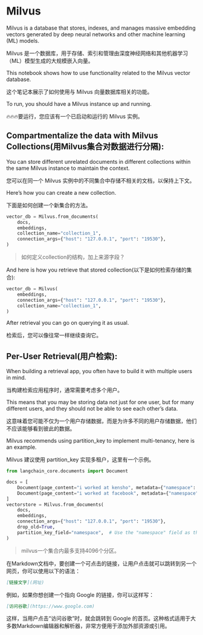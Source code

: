 # Milvus

Milvus is a database that stores, indexes, and manages massive embedding vectors generated by deep neural networks and other machine learning (ML) models. <br>

Milvus 是一个数据库，用于存储、索引和管理由深度神经网络和其他机器学习（ML）模型生成的大规模嵌入向量。<br>

This notebook shows how to use functionality related to the Milvus vector database.<br>

这个笔记本展示了如何使用与 Milvus 向量数据库相关的功能。<br>

To run, you should have a Milvus instance up and running.<br>

🔥🔥🔥要运行，您应该有一个已启动和运行的 Milvus 实例。<br>

## Compartmentalize the data with Milvus Collections(用Milvus集合对数据进行分隔):

You can store different unrelated documents in different collections within the same Milvus instance to maintain the context.<br>

您可以在同一个 Milvus 实例中的不同集合中存储不相关的文档，以保持上下文。<br>

Here’s how you can create a new collection.<br>

下面是如何创建一个新集合的方法。<br>

```python
vector_db = Milvus.from_documents(
    docs,
    embeddings,
    collection_name="collection_1",
    connection_args={"host": "127.0.0.1", "port": "19530"},
)
```

> 如何定义collection的结构，加上来源字段？

And here is how you retrieve that stored collection(以下是如何检索存储的集合):<br>

```python
vector_db = Milvus(
    embeddings,
    connection_args={"host": "127.0.0.1", "port": "19530"},
    collection_name="collection_1",
)
```

After retrieval you can go on querying it as usual.<br>

检索后，您可以像往常一样继续查询它。<br>


## Per-User Retrieval(用户检索):

When building a retrieval app, you often have to build it with multiple users in mind.<br>

当构建检索应用程序时，通常需要考虑多个用户。<br>

This means that you may be storing data not just for one user, but for many different users, and they should not be able to see each other’s data.<br>

这意味着您可能不仅为一个用户存储数据，而是为许多不同的用户存储数据，他们不应该能够看到彼此的数据。<br>

Milvus recommends using partition_key to implement multi-tenancy, here is an example.<br>

Milvus 建议使用 partition_key 实现多租户，这里有一个示例。<br>

```python
from langchain_core.documents import Document

docs = [
    Document(page_content="i worked at kensho", metadata={"namespace": "harrison"}),
    Document(page_content="i worked at facebook", metadata={"namespace": "ankush"}),
]
vectorstore = Milvus.from_documents(
    docs,
    embeddings,
    connection_args={"host": "127.0.0.1", "port": "19530"},
    drop_old=True,
    partition_key_field="namespace",  # Use the "namespace" field as the partition key
)
```

> milvus一个集合内最多支持4096个分区。



在Markdown文档中，要创建一个可点击的链接，让用户点击就可以跳转到另一个网页，你可以使用以下的语法：

```markdown
[链接文字](网址)
```

例如，如果你想创建一个指向 Google 的链接，你可以这样写：

```markdown
[访问谷歌](https://www.google.com)
```

这样，当用户点击“访问谷歌”时，就会跳转到 Google 的首页。这种格式适用于大多数Markdown编辑器和解析器，非常方便用于添加外部资源或引用。